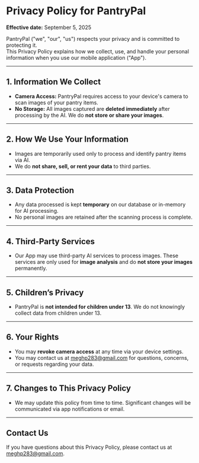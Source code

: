 # Privacy Policy for PantryPal

**Effective date:** September 5, 2025

PantryPal ("we", "our", "us") respects your privacy and is committed to protecting it.  
This Privacy Policy explains how we collect, use, and handle your personal information when you use our mobile application ("App").

---

## 1. Information We Collect

- **Camera Access:** PantryPal requires access to your device's camera to scan images of your pantry items.  
- **No Storage:** All images captured are **deleted immediately** after processing by the AI. We do **not store or share your images**.

---

## 2. How We Use Your Information

- Images are temporarily used only to process and identify pantry items via AI.  
- We do **not share, sell, or rent your data** to third parties.

---

## 3. Data Protection

- Any data processed is kept **temporary** on our database or in-memory for AI processing.  
- No personal images are retained after the scanning process is complete.

---

## 4. Third-Party Services

- Our App may use third-party AI services to process images. These services are only used for **image analysis** and do **not store your images** permanently.

---

## 5. Children’s Privacy

- PantryPal is **not intended for children under 13**. We do not knowingly collect data from children under 13.

---

## 6. Your Rights

- You may **revoke camera access** at any time via your device settings.  
- You may contact us at [meghp283@gmail.com](mailto:meghp283@gmail.com) for questions, concerns, or requests regarding your data.

---

## 7. Changes to This Privacy Policy

- We may update this policy from time to time. Significant changes will be communicated via app notifications or email.

---

## Contact Us

If you have questions about this Privacy Policy, please contact us at [meghp283@gmail.com](mailto:meghp283@gmail.com).
